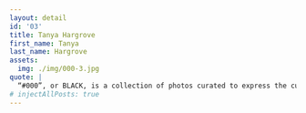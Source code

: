 ```yaml
---
layout: detail
id: '03'
title: Tanya Hargrove
first_name: Tanya
last_name: Hargrove
assets:
  img: ./img/000-3.jpg
quote: |
  “#000”, or BLACK, is a collection of photos curated to express the cultural appreciation of the women owning their true self through.
# injectAllPosts: true
---
```


<!-- # This is test one -->